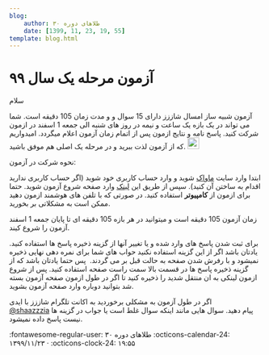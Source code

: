 ```yaml
---
blog:
    author: طلاهای دوره ۳۰
    date: [1399, 11, 23, 19, 55]
template: blog.html
---
```

# آزمون مرحله یک سال ۹۹

<div class="cnt">
<p>سلام</p>

<p>آزمون شبیه ساز امسال شاززز دارای 15 سوال و و مدت زمان 105 دقیقه است. شما می تواند در یک بازه یک ساعت و نیمه در روز های شنبه الی جمعه 1 اسفند در ازمون شرکت کنید. پاسخ نامه و نتایج ازمون پس از اتمام زمان آزمون اعلام میگردد. امیدواریم که از آزمون لذت ببرید و در مرحله یک اصلی هم موفق باشید. <img alt="smiley" height="23" src="https://blog.ir/media/script/ckeditor/4.12.1/plugins/smiley/images/regular_smile.png" title="smiley" width="23"/></p>

<p>نحوه شرکت در آزمون:</p>
<p>ابتدا وارد سایت <a href="https://mavak.shaazzz.ir">ماواک</a> شوید و وارد حساب کاربری خود شوید (اگر حساب کاربری ندارید اقدام به ساختن آن کنید). سپس از طریق این <a href="https://mavak.shaazzz.ir/quiz/shaazzz/marhale1-shaazzz-dore30/virtual">لینک</a> وارد صفحه شروع آزمون شوید. حتما برای ازمون از <strong>کامپیوتر</strong> استفاده کنید. در صورتی که با تلفن های هوشمند ازمون دهید ممکن است به مشکلاتی بر بخورید. </p>

<p>زمان آزمون 105 دقیقه است و میتوانید در هر بازه 105 دقیقه ای تا پایان جمعه 1 اسفند آزمون را شروع کیند.</p>

<p>برای ثبت شدن پاسخ های وارد شده و یا تغییر آنها از گزینه ذخیره پاسخ ها استفاده کنید. یادتان باشد اگر از این گزینه استفاده نکنید حواب های شما برای نمره دهی نهایی ذخیره نمیشود و با رفرش شدن صفحه به حالت قبل بر می گردند.  پس حتما یادتان باشد که از گزینه ذخیره پاسخ ها در قسمت بالا سمت راست صفحه استفاده کنید. پس از شروع ازمون لینکی به ان منتقل شدید را ذخیره کنید تا اگر در طول ازمون صفحه آزمون بسته شد بتوانید دوباره وارد صفحه آزمون بشوید.</p>

<p>اگر در طول آزمون به مشکلی برخوردید به اکانت تلگرام شاززز با ایدی <a href="https://t.me/shaazzzia">@shaazzzia</a> پیام دهید. سوال هایی مانند اینکه سوال غلط است یا جواب در گزینه ها نیست پاسخ داده نمیشود.</p>

</div>

<div class="blog-info" markdown>
<span class="blog-author">
:fontawesome-regular-user: طلاهای دوره ۳۰
</span>
<span class="blog-date">
:octicons-calendar-24: ۱۳۹۹/۱۱/۲۳ · :octicons-clock-24: ۱۹:۵۵
</span>
</div>

